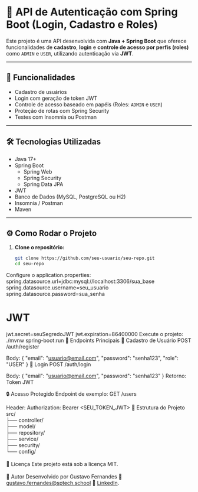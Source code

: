 # 🔐 API de Autenticação com Spring Boot (Login, Cadastro e Roles)

Este projeto é uma API desenvolvida com **Java + Spring Boot** que oferece funcionalidades de **cadastro**, **login** e **controle de acesso por perfis (roles)** como `ADMIN` e `USER`, utilizando autenticação via **JWT**.

---

## 🚀 Funcionalidades

- Cadastro de usuários
- Login com geração de token JWT
- Controle de acesso baseado em papéis (Roles: `ADMIN` e `USER`)
- Proteção de rotas com Spring Security
- Testes com Insomnia ou Postman

---

## 🛠️ Tecnologias Utilizadas

- Java 17+
- Spring Boot
  - Spring Web
  - Spring Security
  - Spring Data JPA
- JWT
- Banco de Dados (MySQL, PostgreSQL ou H2)
- Insomnia / Postman
- Maven

---

## ⚙️ Como Rodar o Projeto

1. **Clone o repositório:**
   ```bash
   git clone https://github.com/seu-usuario/seu-repo.git
   cd seu-repo
Configure o application.properties:
spring.datasource.url=jdbc:mysql://localhost:3306/sua_base
spring.datasource.username=seu_usuario
spring.datasource.password=sua_senha

# JWT
jwt.secret=seuSegredoJWT
jwt.expiration=86400000
Execute o projeto:
./mvnw spring-boot:run
🧪 Endpoints Principais
🔐 Cadastro de Usuário
POST /auth/register

Body:
{
  "email": "usuario@email.com",
  "password": "senha123",
  "role": "USER"
}
🔑 Login
POST /auth/login

Body:
{
  "email": "usuario@email.com",
  "password": "senha123"
}
Retorno: Token JWT

🔒 Acesso Protegido
Endpoint de exemplo: GET /users

Header:
Authorization: Bearer <SEU_TOKEN_JWT>
📁 Estrutura do Projeto
src/<br>
├── controller/<br>
├── model/<br>
├── repository/<br>
├── service/<br>
├── security/<br>
└── config/<br><br>
📄 Licença
Este projeto está sob a licença MIT.
<br><br>
👤 Autor
Desenvolvido por Gustavo Fernandes
📧 gustavo.fernandes@sptech.school
🔗 [LinkedIn](https://www.linkedin.com/in/gustavo-fernandes-628450231/).
